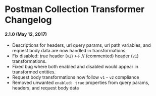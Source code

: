 # Postman Collection Transformer Changelog

#### 2.1.0 (May 12, 2017)
* Descriptions for headers, url query params, url path variables, and request body data are now handled in transformations.
* Fix disabled: true header (`v2`) <-> // (commented) header (`v1`) transformations.
* Fixed bug where both enabled and disabled would appear in transformed entities.
* Request body transformations now follow `v1` - `v2` compliance
* Removed unwanted `enabled: true` properties from query params, headers, and request body data